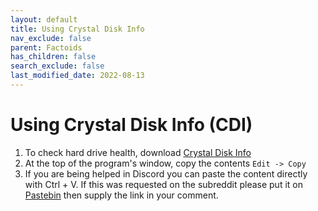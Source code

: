 ```yaml
---
layout: default
title: Using Crystal Disk Info
nav_exclude: false
parent: Factoids
has_children: false
search_exclude: false
last_modified_date: 2022-08-13
---
```


# Using Crystal Disk Info (CDI)
1. To check hard drive health, download [Crystal Disk Info](https://osdn.net/projects/crystaldiskinfo/downloads/76716/CrystalDiskInfo8_15_2.exe/)
2. At the top of the program's window, copy the contents `Edit -> Copy`
3. If you are being helped in Discord you can paste the content directly with Ctrl + V. If this was requested on the subreddit please put it on [Pastebin](https://pastebin.com) then supply the link in your comment.


